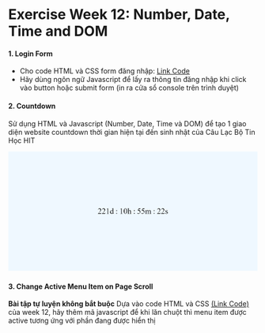 # Exercise Week 12: Number, Date, Time and DOM

#### 1. Login Form

- Cho code HTML và CSS form đăng nhập: [Link Code](./LoginForm/)
- Hãy dùng ngôn ngữ Javascript để lấy ra thông tin đăng nhập khi click vào button hoặc submit form (in ra cửa sổ console trên trình duyệt)

#### 2. Countdown

Sử dụng HTML và Javascript (Number, Date, Time và DOM) để tạo 1 giao diện website countdown thời gian hiện tại đến sinh nhật của Câu Lạc Bộ Tin Học HIT

![Alt text](image-1.png)

#### 3. Change Active Menu Item on Page Scroll

**Bài tập tự luyện không bắt buộc**
Dựa vào code HTML và CSS [(Link Code)](https://github.com/phuonghight/HIT14_Web_Private/tree/master/Week-12-Number-Date-Time-DOM) của week 12, hãy thêm mã javascript để khi lăn chuột thì menu item được active tương ứng với phần đang được hiển thị

